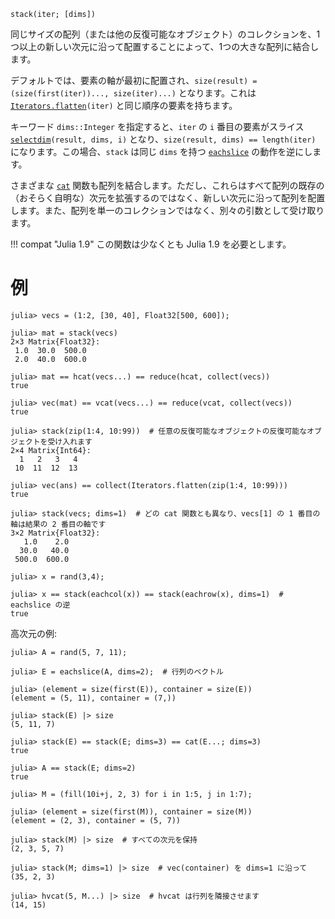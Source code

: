 ```
stack(iter; [dims])
```

同じサイズの配列（または他の反復可能なオブジェクト）のコレクションを、1つ以上の新しい次元に沿って配置することによって、1つの大きな配列に結合します。

デフォルトでは、要素の軸が最初に配置され、`size(result) = (size(first(iter))..., size(iter)...)` となります。これは [`Iterators.flatten`](@ref)`(iter)` と同じ順序の要素を持ちます。

キーワード `dims::Integer` を指定すると、`iter` の `i` 番目の要素がスライス [`selectdim`](@ref)`(result, dims, i)` となり、`size(result, dims) == length(iter)` になります。この場合、`stack` は同じ `dims` を持つ [`eachslice`](@ref) の動作を逆にします。

さまざまな [`cat`](@ref) 関数も配列を結合します。ただし、これらはすべて配列の既存の（おそらく自明な）次元を拡張するのではなく、新しい次元に沿って配列を配置します。また、配列を単一のコレクションではなく、別々の引数として受け取ります。

!!! compat "Julia 1.9"
    この関数は少なくとも Julia 1.9 を必要とします。


# 例

```jldoctest
julia> vecs = (1:2, [30, 40], Float32[500, 600]);

julia> mat = stack(vecs)
2×3 Matrix{Float32}:
 1.0  30.0  500.0
 2.0  40.0  600.0

julia> mat == hcat(vecs...) == reduce(hcat, collect(vecs))
true

julia> vec(mat) == vcat(vecs...) == reduce(vcat, collect(vecs))
true

julia> stack(zip(1:4, 10:99))  # 任意の反復可能なオブジェクトの反復可能なオブジェクトを受け入れます
2×4 Matrix{Int64}:
  1   2   3   4
 10  11  12  13

julia> vec(ans) == collect(Iterators.flatten(zip(1:4, 10:99)))
true

julia> stack(vecs; dims=1)  # どの cat 関数とも異なり、vecs[1] の 1 番目の軸は結果の 2 番目の軸です
3×2 Matrix{Float32}:
   1.0    2.0
  30.0   40.0
 500.0  600.0

julia> x = rand(3,4);

julia> x == stack(eachcol(x)) == stack(eachrow(x), dims=1)  # eachslice の逆
true
```

高次元の例:

```jldoctest
julia> A = rand(5, 7, 11);

julia> E = eachslice(A, dims=2);  # 行列のベクトル

julia> (element = size(first(E)), container = size(E))
(element = (5, 11), container = (7,))

julia> stack(E) |> size
(5, 11, 7)

julia> stack(E) == stack(E; dims=3) == cat(E...; dims=3)
true

julia> A == stack(E; dims=2)
true

julia> M = (fill(10i+j, 2, 3) for i in 1:5, j in 1:7);

julia> (element = size(first(M)), container = size(M))
(element = (2, 3), container = (5, 7))

julia> stack(M) |> size  # すべての次元を保持
(2, 3, 5, 7)

julia> stack(M; dims=1) |> size  # vec(container) を dims=1 に沿って
(35, 2, 3)

julia> hvcat(5, M...) |> size  # hvcat は行列を隣接させます
(14, 15)
```
